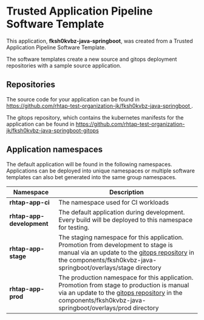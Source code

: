 # Trusted Application Pipeline Software Template

This application, **fksh0kvbz-java-springboot**, was created from a Trusted Application Pipeline Software Template.

The software templates create a new source and gitops deployment repositories with a sample source application. 

## Repositories

The source code for your application can be found in [https://github.com/rhtap-test-organization-jk/fksh0kvbz-java-springboot ](https://github.com/rhtap-test-organization-jk/fksh0kvbz-java-springboot ).
 
The gitops repository, which contains the kubernetes manifests for the application can be found in 
[https://github.com/rhtap-test-organization-jk/fksh0kvbz-java-springboot-gitops ](https://github.com/rhtap-test-organization-jk/fksh0kvbz-java-springboot-gitops ) 

## Application namespaces 

The default application will be found in the following namespaces. Applications can be deployed into unique namespaces or multiple software templates can also bet generated into the same group namespaces.  

|  Namespace   |  Description   |  
| -------- | -------- |
| **rhtap-app-ci** | The namespace used for CI workloads |
| **rhtap-app-development** | The default application during development. Every build will be deployed to this namespace for testing. |
| **rhtap-app-stage** | The staging namespace for this application. Promotion from development to stage is manual via an update to the [gitops repository](https://github.com/rhtap-test-organization-jk/fksh0kvbz-java-springboot-gitops ) in the components/fksh0kvbz-java-springboot/overlays/stage directory |
| **rhtap-app-prod** | The production namespace for this application. Promotion from stage to production is manual via an update to the [gitops repository](https://github.com/rhtap-test-organization-jk/fksh0kvbz-java-springboot-gitops ) in the components/fksh0kvbz-java-springboot/overlays/prod directory |